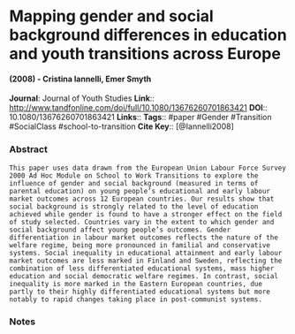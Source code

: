 # Mapping gender and social background differences in education and youth transitions across Europe
#### (2008) - Cristina Iannelli, Emer Smyth
**Journal**: Journal of Youth Studies
**Link**:: http://www.tandfonline.com/doi/full/10.1080/13676260701863421
**DOI**:: 10.1080/13676260701863421
**Links**:: 
**Tags**:: #paper #Gender #Transition #SocialClass #school-to-transition 
**Cite Key**:: [@Iannelli2008]

### Abstract

```
This paper uses data drawn from the European Union Labour Force Survey 2000 Ad Hoc Module on School to Work Transitions to explore the influence of gender and social background (measured in terms of parental education) on young people’s educational and early labour market outcomes across 12 European countries. Our results show that social background is strongly related to the level of education achieved while gender is found to have a stronger effect on the field of study selected. Countries vary in the extent to which gender and social background affect young people’s outcomes. Gender differentiation in labour market outcomes reflects the nature of the welfare regime, being more pronounced in familial and conservative systems. Social inequality in educational attainment and early labour market outcomes are less marked in Finland and Sweden, reflecting the combination of less differentiated educational systems, mass higher education and social democratic welfare regimes. In contrast, social inequality is more marked in the Eastern European countries, due partly to their highly differentiated educational systems but more notably to rapid changes taking place in post-communist systems.
```

### Notes

